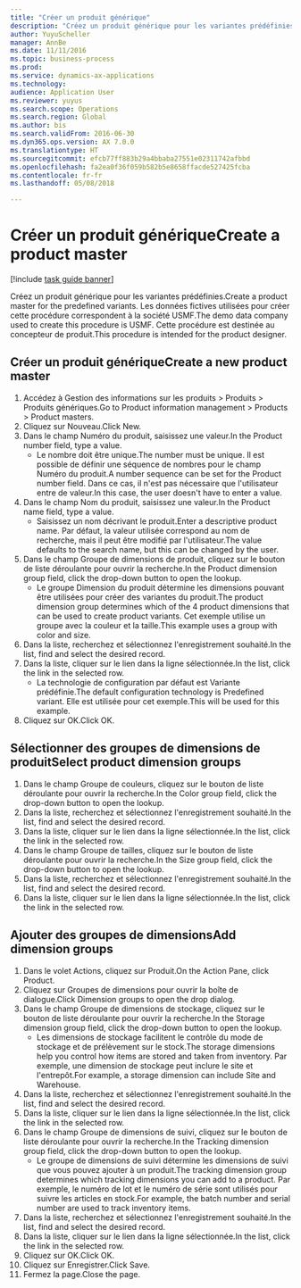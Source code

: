 ```yaml
--- 
title: "Créer un produit générique"
description: "Créez un produit générique pour les variantes prédéfinies."
author: YuyuScheller
manager: AnnBe
ms.date: 11/11/2016
ms.topic: business-process
ms.prod: 
ms.service: dynamics-ax-applications
ms.technology: 
audience: Application User
ms.reviewer: yuyus
ms.search.scope: Operations
ms.search.region: Global
ms.author: bis
ms.search.validFrom: 2016-06-30
ms.dyn365.ops.version: AX 7.0.0
ms.translationtype: HT
ms.sourcegitcommit: efcb77ff883b29a4bbaba27551e02311742afbbd
ms.openlocfilehash: fa2ea0f36f059b582b5e8658ffacde527425fcba
ms.contentlocale: fr-fr
ms.lasthandoff: 05/08/2018

---
```

# <a name="create-a-product-master"></a><span data-ttu-id="5fa14-103">Créer un produit générique</span><span class="sxs-lookup"><span data-stu-id="5fa14-103">Create a product master</span></span>

[!include [task guide banner](../../includes/task-guide-banner.md)]

<span data-ttu-id="5fa14-104">Créez un produit générique pour les variantes prédéfinies.</span><span class="sxs-lookup"><span data-stu-id="5fa14-104">Create a product master for the predefined variants.</span></span> <span data-ttu-id="5fa14-105">Les données fictives utilisées pour créer cette procédure correspondent à la société USMF.</span><span class="sxs-lookup"><span data-stu-id="5fa14-105">The demo data company used to create this procedure is USMF.</span></span> <span data-ttu-id="5fa14-106">Cette procédure est destinée au concepteur de produit.</span><span class="sxs-lookup"><span data-stu-id="5fa14-106">This procedure is intended for the product designer.</span></span>


## <a name="create-a-new-product-master"></a><span data-ttu-id="5fa14-107">Créer un produit générique</span><span class="sxs-lookup"><span data-stu-id="5fa14-107">Create a new product master</span></span>
1. <span data-ttu-id="5fa14-108">Accédez à Gestion des informations sur les produits > Produits > Produits génériques.</span><span class="sxs-lookup"><span data-stu-id="5fa14-108">Go to Product information management > Products > Product masters.</span></span>
2. <span data-ttu-id="5fa14-109">Cliquez sur Nouveau.</span><span class="sxs-lookup"><span data-stu-id="5fa14-109">Click New.</span></span>
3. <span data-ttu-id="5fa14-110">Dans le champ Numéro du produit, saisissez une valeur.</span><span class="sxs-lookup"><span data-stu-id="5fa14-110">In the Product number field, type a value.</span></span>
    * <span data-ttu-id="5fa14-111">Le nombre doit être unique.</span><span class="sxs-lookup"><span data-stu-id="5fa14-111">The number must be unique.</span></span> <span data-ttu-id="5fa14-112">Il est possible de définir une séquence de nombres pour le champ Numéro du produit.</span><span class="sxs-lookup"><span data-stu-id="5fa14-112">A number sequence can be set for the Product number field.</span></span> <span data-ttu-id="5fa14-113">Dans ce cas, il n'est pas nécessaire que l'utilisateur entre de valeur.</span><span class="sxs-lookup"><span data-stu-id="5fa14-113">In this case, the user doesn't have to enter a value.</span></span>  
4. <span data-ttu-id="5fa14-114">Dans le champ Nom du produit, saisissez une valeur.</span><span class="sxs-lookup"><span data-stu-id="5fa14-114">In the Product name field, type a value.</span></span>
    * <span data-ttu-id="5fa14-115">Saisissez un nom décrivant le produit.</span><span class="sxs-lookup"><span data-stu-id="5fa14-115">Enter a descriptive product name.</span></span> <span data-ttu-id="5fa14-116">Par défaut, la valeur utilisée correspond au nom de recherche, mais il peut être modifié par l'utilisateur.</span><span class="sxs-lookup"><span data-stu-id="5fa14-116">The value defaults to the search name, but this can be changed by the user.</span></span>  
5. <span data-ttu-id="5fa14-117">Dans le champ Groupe de dimensions de produit, cliquez sur le bouton de liste déroulante pour ouvrir la recherche.</span><span class="sxs-lookup"><span data-stu-id="5fa14-117">In the Product dimension group field, click the drop-down button to open the lookup.</span></span>
    * <span data-ttu-id="5fa14-118">Le groupe Dimension du produit détermine les dimensions pouvant être utilisées pour créer des variantes du produit.</span><span class="sxs-lookup"><span data-stu-id="5fa14-118">The product dimension group determines which of the 4 product dimensions that can be used to create product variants.</span></span> <span data-ttu-id="5fa14-119">Cet exemple utilise un groupe avec la couleur et la taille.</span><span class="sxs-lookup"><span data-stu-id="5fa14-119">This example uses a group with color and size.</span></span>  
6. <span data-ttu-id="5fa14-120">Dans la liste, recherchez et sélectionnez l'enregistrement souhaité.</span><span class="sxs-lookup"><span data-stu-id="5fa14-120">In the list, find and select the desired record.</span></span>
7. <span data-ttu-id="5fa14-121">Dans la liste, cliquer sur le lien dans la ligne sélectionnée.</span><span class="sxs-lookup"><span data-stu-id="5fa14-121">In the list, click the link in the selected row.</span></span>
    * <span data-ttu-id="5fa14-122">La technologie de configuration par défaut est Variante prédéfinie.</span><span class="sxs-lookup"><span data-stu-id="5fa14-122">The default configuration technology is Predefined variant.</span></span> <span data-ttu-id="5fa14-123">Elle est utilisée pour cet exemple.</span><span class="sxs-lookup"><span data-stu-id="5fa14-123">This will be used for this example.</span></span>  
8. <span data-ttu-id="5fa14-124">Cliquez sur OK.</span><span class="sxs-lookup"><span data-stu-id="5fa14-124">Click OK.</span></span>

## <a name="select-product-dimension-groups"></a><span data-ttu-id="5fa14-125">Sélectionner des groupes de dimensions de produit</span><span class="sxs-lookup"><span data-stu-id="5fa14-125">Select product dimension groups</span></span>
1. <span data-ttu-id="5fa14-126">Dans le champ Groupe de couleurs, cliquez sur le bouton de liste déroulante pour ouvrir la recherche.</span><span class="sxs-lookup"><span data-stu-id="5fa14-126">In the Color group field, click the drop-down button to open the lookup.</span></span>
2. <span data-ttu-id="5fa14-127">Dans la liste, recherchez et sélectionnez l'enregistrement souhaité.</span><span class="sxs-lookup"><span data-stu-id="5fa14-127">In the list, find and select the desired record.</span></span>
3. <span data-ttu-id="5fa14-128">Dans la liste, cliquer sur le lien dans la ligne sélectionnée.</span><span class="sxs-lookup"><span data-stu-id="5fa14-128">In the list, click the link in the selected row.</span></span>
4. <span data-ttu-id="5fa14-129">Dans le champ Groupe de tailles, cliquez sur le bouton de liste déroulante pour ouvrir la recherche.</span><span class="sxs-lookup"><span data-stu-id="5fa14-129">In the Size group field, click the drop-down button to open the lookup.</span></span>
5. <span data-ttu-id="5fa14-130">Dans la liste, recherchez et sélectionnez l'enregistrement souhaité.</span><span class="sxs-lookup"><span data-stu-id="5fa14-130">In the list, find and select the desired record.</span></span>
6. <span data-ttu-id="5fa14-131">Dans la liste, cliquer sur le lien dans la ligne sélectionnée.</span><span class="sxs-lookup"><span data-stu-id="5fa14-131">In the list, click the link in the selected row.</span></span>

## <a name="add-dimension-groups"></a><span data-ttu-id="5fa14-132">Ajouter des groupes de dimensions</span><span class="sxs-lookup"><span data-stu-id="5fa14-132">Add dimension groups</span></span>
1. <span data-ttu-id="5fa14-133">Dans le volet Actions, cliquez sur Produit.</span><span class="sxs-lookup"><span data-stu-id="5fa14-133">On the Action Pane, click Product.</span></span>
2. <span data-ttu-id="5fa14-134">Cliquez sur Groupes de dimensions pour ouvrir la boîte de dialogue.</span><span class="sxs-lookup"><span data-stu-id="5fa14-134">Click Dimension groups to open the drop dialog.</span></span>
3. <span data-ttu-id="5fa14-135">Dans le champ Groupe de dimensions de stockage, cliquez sur le bouton de liste déroulante pour ouvrir la recherche.</span><span class="sxs-lookup"><span data-stu-id="5fa14-135">In the Storage dimension group field, click the drop-down button to open the lookup.</span></span>
    * <span data-ttu-id="5fa14-136">Les dimensions de stockage facilitent le contrôle du mode de stockage et de prélèvement sur le stock.</span><span class="sxs-lookup"><span data-stu-id="5fa14-136">The storage dimensions help you control how items are stored and taken from inventory.</span></span> <span data-ttu-id="5fa14-137">Par exemple, une dimension de stockage peut inclure le site et l'entrepôt.</span><span class="sxs-lookup"><span data-stu-id="5fa14-137">For example, a storage dimension can include Site and Warehouse.</span></span>  
4. <span data-ttu-id="5fa14-138">Dans la liste, recherchez et sélectionnez l'enregistrement souhaité.</span><span class="sxs-lookup"><span data-stu-id="5fa14-138">In the list, find and select the desired record.</span></span>
5. <span data-ttu-id="5fa14-139">Dans la liste, cliquer sur le lien dans la ligne sélectionnée.</span><span class="sxs-lookup"><span data-stu-id="5fa14-139">In the list, click the link in the selected row.</span></span>
6. <span data-ttu-id="5fa14-140">Dans le champ Groupe de dimensions de suivi, cliquez sur le bouton de liste déroulante pour ouvrir la recherche.</span><span class="sxs-lookup"><span data-stu-id="5fa14-140">In the Tracking dimension group field, click the drop-down button to open the lookup.</span></span>
    * <span data-ttu-id="5fa14-141">Le groupe de dimensions de suivi détermine les dimensions de suivi que vous pouvez ajouter à un produit.</span><span class="sxs-lookup"><span data-stu-id="5fa14-141">The tracking dimension group determines which tracking dimensions you can add to a product.</span></span> <span data-ttu-id="5fa14-142">Par exemple, le numéro de lot et le numéro de série sont utilisés pour suivre les articles en stock.</span><span class="sxs-lookup"><span data-stu-id="5fa14-142">For example, the batch number and serial number are used to track inventory items.</span></span>  
7. <span data-ttu-id="5fa14-143">Dans la liste, recherchez et sélectionnez l'enregistrement souhaité.</span><span class="sxs-lookup"><span data-stu-id="5fa14-143">In the list, find and select the desired record.</span></span>
8. <span data-ttu-id="5fa14-144">Dans la liste, cliquer sur le lien dans la ligne sélectionnée.</span><span class="sxs-lookup"><span data-stu-id="5fa14-144">In the list, click the link in the selected row.</span></span>
9. <span data-ttu-id="5fa14-145">Cliquez sur OK.</span><span class="sxs-lookup"><span data-stu-id="5fa14-145">Click OK.</span></span>
10. <span data-ttu-id="5fa14-146">Cliquez sur Enregistrer.</span><span class="sxs-lookup"><span data-stu-id="5fa14-146">Click Save.</span></span>
11. <span data-ttu-id="5fa14-147">Fermez la page.</span><span class="sxs-lookup"><span data-stu-id="5fa14-147">Close the page.</span></span>


